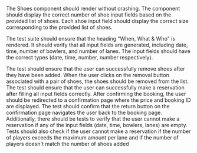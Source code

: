 The Shoes component should render without crashing.
The component should display the correct number of shoe input fields based on the provided list of shoes.
Each shoe input field should display the correct size corresponding to the provided list of shoes.

The test suite should ensure that the heading "When, What & Who" is rendered.
It should verify that all input fields are generated, including date, time, number of bowlers, and number of lanes.
The input fields should have the correct types (date, time, number, number respectively).


The test should ensure that the user can successfully remove shoes after they have been added.
When the user clicks on the removal button associated with a pair of shoes, the shoes should be removed from the list.
The test should ensure that the user can successfully make a reservation after filling all input fields correctly.
After confirming the booking, the user should be redirected to a confirmation page where the price and booking ID are displayed.
The test should confirm that the return button on the confirmation page navigates the user back to the booking page.
Additionally, there should be tests to verify that the user cannot make a reservation if any of the input fields (date, time, bowlers, lanes) are empty.
Tests should also check if the user cannot make a reservation if the number of players exceeds the maximum amount per lane and if the number of players doesn't match the number of shoes added
